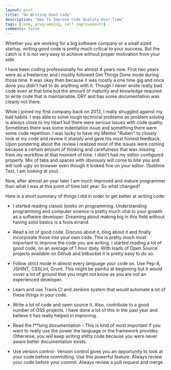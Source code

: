 ```yaml
---
layout: post
title: "On Writing Good Code"
description: "How To Improve Code Quality Over Time"
tags: [code, programming, self-improvements]
comments: false
---
```


Whether you are working for a big software company or a small sized startup, writing good code is pretty much critical to your success. But the catch is it is not very easy to achieve without proper motivation from your side.

I have been coding professionally for almost 4 years now. First two years were as a freelancer and I mostly followed Get Things Done mode during those time. It was okay then because it was mostly a one time gig and once done you didn't had to do anything with it. Though I never wrote really bad code even at that time but the amount of maturity and knowledge required to write code that is maintainable, DRY and has some documentation was clearly not there.

While I joined my first company back on 2013, I really struggled against my bad habits. I was able to solve tough technical problems as problem solving is always close to my heart but there were serious issues with code quality. Sometimes there was some indentation issue and something there were some code repetition. I was lucky to have my Mentor "Ruben" to closely look at my code and review it sharply and gave his most honest feedback. Upon pondering about the review I realized most of the issues were coming because a certain amount of thinking and carefulness that was missing from my workflow at that moment of time. I didn't had my editor configured properly. Mix of tabs and spaces with obviously will come to bite you and will look ugly on browser even though it looked fine on your editor. (Sublime Text, I am looking at you).

Now, after almost an year later I am much improved and mature programmer than what I was at this point of time last year. So what changed? 

Here is a short summary of things I did in order to get better at writing code:

- I started reading classic books on programming. Understanding programming and computer science is pretty much vital to your growth as a software developer.  Dreaming about making big in this field without having solid basics is a fools errand.
- Read a lot of good code. Discuss about it, blog about it and finally incorporate those into your own code. This is pretty much most important to improve the code you are writing. I started reading a lot of good code, on an average of 1 hour daily. With loads of Open Source projects available on Github and bitbucket it is pretty easy to do so.
- Follow strict mode in almost every language your code on. Use Pep-8, JSHINT, CSSLint, Grunt. This might be painful at beginning but it would cover a lot of ground that you might not know as you are not an experienced developer. 
- Learn and use Travis CI and Jenkins system that would automate a lot of these things in your code.
- Write a lot of code and open source it. Also, contribute to a good number of OSS projects. I have done a lot of this in the past year and believe it has really helped in improving.
- Read the f**king documentation - This is kind of most important if you want to really use the power the language or the framework provides. Otherwise, you will keep writing shitty code because you were never aware better documentation exists.

- Use version control- Version control gives you an opportunity to look at your code before committing. Use this powerful feature. Always review your code before your commit. Always review a pull request and merge. 





